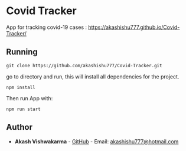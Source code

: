 # Covid Tracker 
App for tracking covid-19 cases : https://akashishu777.github.io/Covid-Tracker/


## Running

```
git clone https://github.com/akashishu777/Covid-Tracker.git
```
 go to directory and run, this will install all dependencies for the project.
```
npm install
```
Then run App with:
```
npm run start
```


## Author

* **Akash Vishwakarma** - [GitHub](https://github.com/akashishu777) - Email: akashishu777@hotmail.com